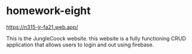 # homework-eight
 https://n315-jr-fa21.web.app/
 
This is the JungleCoock website. 
this website is a fully functioning CRUD application that allows users to login and out using firebase.
